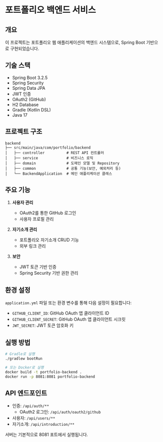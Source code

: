 # 포트폴리오 백엔드 서비스

## 개요
이 프로젝트는 포트폴리오 웹 애플리케이션의 백엔드 시스템으로, Spring Boot 기반으로 구현되었습니다.

## 기술 스택
- Spring Boot 3.2.5
- Spring Security
- Spring Data JPA
- JWT 인증
- OAuth2 (GitHub)
- H2 Database
- Gradle (Kotlin DSL)
- Java 17

## 프로젝트 구조
```
backend
├── src/main/java/com/portfolio/backend
│   ├── controller          # REST API 컨트롤러
│   ├── service             # 비즈니스 로직
│   ├── domain              # 도메인 모델 및 Repository
│   ├── common              # 공통 기능(보안, 예외처리 등)
│   └── BackendApplication  # 메인 애플리케이션 클래스
```

## 주요 기능
1. **사용자 관리**
   - OAuth2를 통한 GitHub 로그인
   - 사용자 프로필 관리

2. **자기소개 관리**
   - 포트폴리오 자기소개 CRUD 기능
   - 외부 링크 관리

3. **보안**
   - JWT 토큰 기반 인증
   - Spring Security 기반 권한 관리

## 환경 설정
`application.yml` 파일 또는 환경 변수를 통해 다음 설정이 필요합니다:
- `GITHUB_CLIENT_ID`: GitHub OAuth 앱 클라이언트 ID
- `GITHUB_CLIENT_SECRET`: GitHub OAuth 앱 클라이언트 시크릿
- `JWT_SECRET`: JWT 토큰 암호화 키

## 실행 방법
```bash
# Gradle로 실행
./gradlew bootRun

# 또는 Docker로 실행
docker build -t portfolio-backend .
docker run -p 8081:8081 portfolio-backend
```

## API 엔드포인트
- 인증: `/api/auth/**`
  - OAuth2 로그인: `/api/auth/oauth2/github`
- 사용자: `/api/users/**`
- 자기소개: `/api/introduction/**`

서버는 기본적으로 8081 포트에서 실행됩니다.
